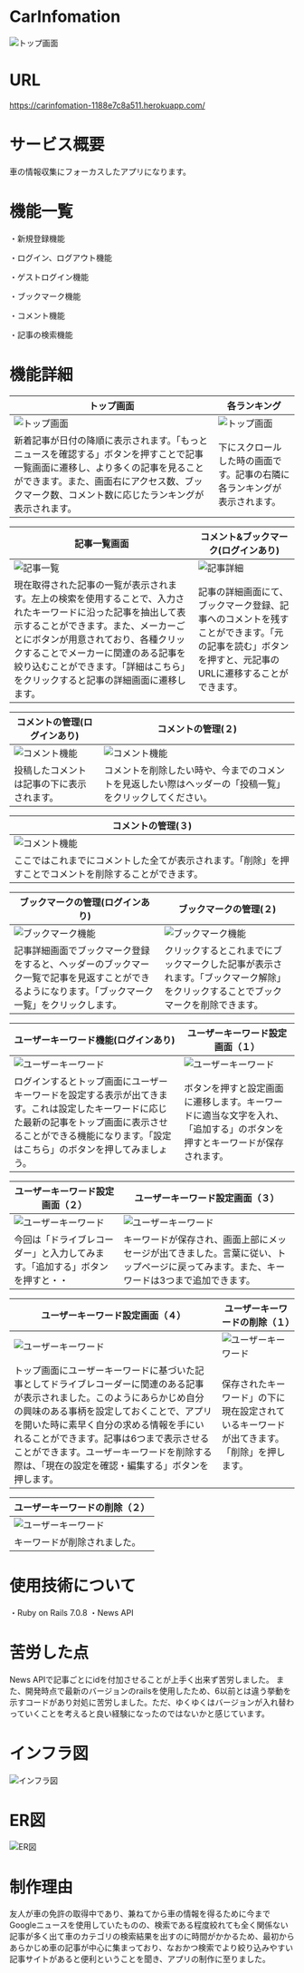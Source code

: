 # CarInfomation
![トップ画面](public/images/top_info.png)
# URL
https://carinfomation-1188e7c8a511.herokuapp.com/
# サービス概要
車の情報収集にフォーカスしたアプリになります。
# 機能一覧
・新規登録機能

・ログイン、ログアウト機能

・ゲストログイン機能

・ブックマーク機能

・コメント機能

・記事の検索機能

# 機能詳細
| トップ画面 | 各ランキング |
| ---- | ---- |
| ![トップ画面](public/images/top_info.png) | ![トップ画面](public/images/topmenu.png) |
| 新着記事が日付の降順に表示されます。「もっとニュースを確認する」ボタンを押すことで記事一覧画面に遷移し、より多くの記事を見ることができます。また、画面右にアクセス数、ブックマーク数、コメント数に応じたランキングが表示されます。 | 下にスクロールした時の画面です。記事の右隣に各ランキングが表示されます。|

| 記事一覧画面 | コメント&ブックマーク(ログインあり) |
| ---- | ---- |
| ![記事一覧](public/images/article_index.png) | ![記事詳細](public/images/article_show.png) |
| 現在取得された記事の一覧が表示されます。左上の検索を使用することで、入力されたキーワードに沿った記事を抽出して表示することができます。また、メーカーごとにボタンが用意されており、各種クリックすることでメーカーに関連のある記事を絞り込むことができます。「詳細はこちら」をクリックすると記事の詳細画面に遷移します。 | 記事の詳細画面にて、ブックマーク登録、記事へのコメントを残すことができます。「元の記事を読む」ボタンを押すと、元記事のURLに遷移することができます。 |

| コメントの管理(ログインあり) | コメントの管理(２) |
| ---- | ---- |
| ![コメント機能](public/images/comment1.png) | ![コメント機能](public/images/header.png) |
| 投稿したコメントは記事の下に表示されます。 | コメントを削除したい時や、今までのコメントを見返したい際はヘッダーの「投稿一覧」をクリックしてください。 |

| コメントの管理(３) |
| ---- | 
| ![コメント機能](public/images/comment2.png) | 
| ここではこれまでにコメントした全てが表示されます。「削除」を押すことでコメントを削除することができます。 |

| ブックマークの管理(ログインあり) | ブックマークの管理(２) |
| ---- | ---- | 
| ![ブックマーク機能](public/images/header.png) | ![ブックマーク機能](public/images/bookmark.png)  |
| 記事詳細画面でブックマーク登録をすると、ヘッダーのブックマーク一覧で記事を見返すことができるようになります。「ブックマーク一覧」をクリックします。 | クリックするとこれまでにブックマークした記事が表示されます。「ブックマーク解除」をクリックすることでブックマークを削除できます。 |

| ユーザーキーワード機能(ログインあり) | ユーザーキーワード設定画面（１） |
| ---- | ---- |
| ![ユーザーキーワード](public/images/userword1.png) | ![ユーザーキーワード](public/images/userword2.png) |
| ログインするとトップ画面にユーザーキーワードを設定する表示が出てきます。これは設定したキーワードに応じた最新の記事をトップ画面に表示させることができる機能になります。「設定はこちら」のボタンを押してみましょう。 | ボタンを押すと設定画面に遷移します。キーワードに適当な文字を入れ、「追加する」のボタンを押すとキーワードが保存されます。 |

| ユーザーキーワード設定画面（２）| ユーザーキーワード設定画面（３） |
| ---- | ---- |
| ![ユーザーキーワード](public/images/userword3.png) | ![ユーザーキーワード](public/images/userword4.png) |
| 今回は「ドライブレコーダー」と入力してみます。「追加する」ボタンを押すと・・ | キーワードが保存され、画面上部にメッセージが出てきました。言葉に従い、トップページに戻ってみます。また、キーワードは3つまで追加できます。 |

| ユーザーキーワード設定画面（４）| ユーザーキーワードの削除（１） |
| ---- | ---- |
| ![ユーザーキーワード](public/images/userword5.png) | ![ユーザーキーワード](public/images/deleteword.png) |
| トップ画面にユーザーキーワードに基づいた記事としてドライブレコーダーに関連のある記事が表示されました。このようにあらかじめ自分の興味のある事柄を設定しておくことで、アプリを開いた時に素早く自分の求める情報を手にいれることができます。記事は6つまで表示させることができます。ユーザーキーワードを削除する際は、「現在の設定を確認・編集する」ボタンを押します。 | 保存されたキーワード」の下に現在設定されているキーワードが出てきます。「削除」を押します。  |

| ユーザーキーワードの削除（２）|
| ---- | 
| ![ユーザーキーワード](public/images/deleteword2.png) | 
| キーワードが削除されました。 | 

# 使用技術について
・Ruby on Rails 7.0.8
・News API

# 苦労した点
News APIで記事ごとにidを付加させることが上手く出来ず苦労しました。
また、開発時点で最新のバージョンのrailsを使用したため、6以前とは違う挙動を示すコードがあり対処に苦労しました。ただ、ゆくゆくはバージョンが入れ替わっていくことを考えると良い経験になったのではないかと感じています。

# インフラ図
![インフラ図](public/images/infrastructure.png)

# ER図
![ER図](public/images/Fix_ER.png)

# 制作理由
友人が車の免許の取得中であり、兼ねてから車の情報を得るために今までGoogleニュースを使用していたものの、検索である程度絞れても全く関係ない記事が多く出て車のカテゴリの検索結果を出すのに時間がかかるため、最初からあらかじめ車の記事が中心に集まっており、なおかつ検索でより絞り込みやすい記事サイトがあると便利ということを聞き、アプリの制作に至りました。
